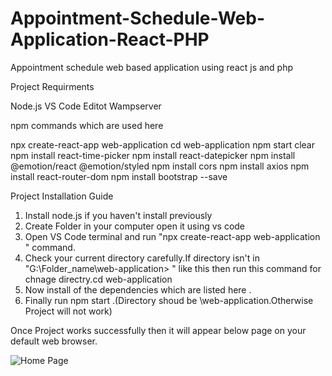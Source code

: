# Appointment-Schedule-Web-Application-React-PHP
Appointment schedule web based application using react js and php

Project Requirments

Node.js 
VS Code Editot
Wampserver

npm commands which are used here

npx create-react-app web-application 
cd web-application 
npm start 
clear 
npm install react-time-picker 
npm install react-datepicker
npm install @emotion/react @emotion/styled 
npm install cors
npm install axios 
npm install react-router-dom
npm install bootstrap --save


Project Installation Guide
1. Install node.js if you haven't install previously
2. Create Folder in your computer open it using vs code
3. Open VS Code terminal and run "npx create-react-app web-application " command.
4. Check your current directory carefully.If directory isn't in  "G:\Folder_name\web-application> " like this then run this command for chnage directry.cd web-application
5. Now install of the dependencies which are listed here .
6. Finally run npm start .(Directory shoud be \web-application.Otherwise Project will not work)


Once Project works successfully then it will appear below page on your default web browser.

   ![Home Page](https://github.com/ridmiWeerakoon/Appointment-Schedule-Web-Application-React-PHP/assets/98549500/6ac18c51-b57f-42eb-840c-bf50d9723c73)

